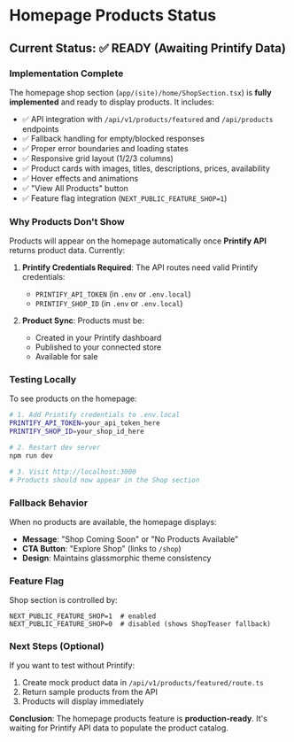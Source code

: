 # Homepage Products Status

## Current Status: ✅ READY (Awaiting Printify Data)

### Implementation Complete

The homepage shop section (`app/(site)/home/ShopSection.tsx`) is **fully implemented** and ready to display products. It includes:

- ✅ API integration with `/api/v1/products/featured` and `/api/products` endpoints
- ✅ Fallback handling for empty/blocked responses
- ✅ Proper error boundaries and loading states
- ✅ Responsive grid layout (1/2/3 columns)
- ✅ Product cards with images, titles, descriptions, prices, availability
- ✅ Hover effects and animations
- ✅ "View All Products" button
- ✅ Feature flag integration (`NEXT_PUBLIC_FEATURE_SHOP=1`)

### Why Products Don't Show

Products will appear on the homepage automatically once **Printify API** returns product data. Currently:

1. **Printify Credentials Required**: The API routes need valid Printify credentials:
   - `PRINTIFY_API_TOKEN` (in `.env` or `.env.local`)
   - `PRINTIFY_SHOP_ID` (in `.env` or `.env.local`)

2. **Product Sync**: Products must be:
   - Created in your Printify dashboard
   - Published to your connected store
   - Available for sale

### Testing Locally

To see products on the homepage:

```bash
# 1. Add Printify credentials to .env.local
PRINTIFY_API_TOKEN=your_api_token_here
PRINTIFY_SHOP_ID=your_shop_id_here

# 2. Restart dev server
npm run dev

# 3. Visit http://localhost:3000
# Products should now appear in the Shop section
```

### Fallback Behavior

When no products are available, the homepage displays:

- **Message**: "Shop Coming Soon" or "No Products Available"
- **CTA Button**: "Explore Shop" (links to `/shop`)
- **Design**: Maintains glassmorphic theme consistency

### Feature Flag

Shop section is controlled by:

```env
NEXT_PUBLIC_FEATURE_SHOP=1  # enabled
NEXT_PUBLIC_FEATURE_SHOP=0  # disabled (shows ShopTeaser fallback)
```

### Next Steps (Optional)

If you want to test without Printify:

1. Create mock product data in `/api/v1/products/featured/route.ts`
2. Return sample products from the API
3. Products will display immediately

**Conclusion**: The homepage products feature is **production-ready**. It's waiting for Printify API data to populate the product catalog.
